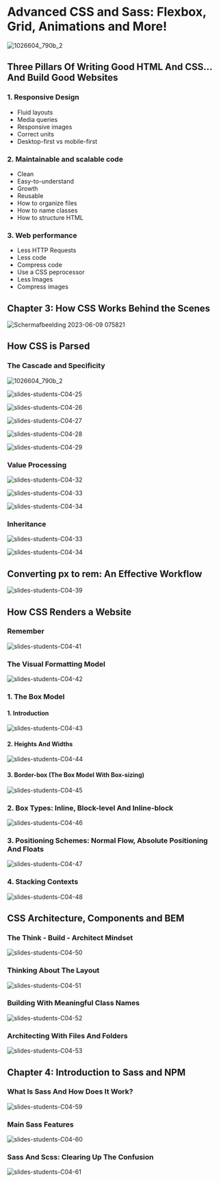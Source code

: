 # Advanced CSS and Sass: Flexbox, Grid, Animations and More!

![1026604_790b_2](https://github.com/Aman07a/Advanced_CSS_and_Sass/assets/60389872/a7eb3065-014e-4289-b801-27e5698e1f0d)

## Three Pillars Of Writing Good HTML And CSS... And Build Good Websites

### 1. Responsive Design

- Fluid layouts
- Media queries
- Responsive images
- Correct units
- Desktop-first vs mobile-first

### 2. Maintainable and scalable code

- Clean
- Easy-to-understand
- Growth
- Reusable
- How to organize files
- How to name classes
- How to structure HTML

### 3. Web performance

- Less HTTP Requests
- Less code
- Compress code
- Use a CSS peprocessor
- Less Images
- Compress images

## Chapter 3: How CSS Works Behind the Scenes

![Schermafbeelding 2023-06-09 075821](https://github.com/Aman07a/Advanced_CSS_and_Sass/assets/60389872/e04393ce-cbbd-478c-ae7c-6a87e686c57c)

## How CSS is Parsed

### The Cascade and Specificity

![1026604_790b_2](https://github.com/Aman07a/Advanced_CSS_and_Sass/assets/60389872/a7eb3065-014e-4289-b801-27e5698e1f0d)

![slides-students-C04-25](https://github.com/Aman07a/Advanced_CSS_and_Sass/assets/60389872/4fa979d5-1d17-496a-99a3-3e2651363a7d)

![slides-students-C04-26](https://github.com/Aman07a/Advanced_CSS_and_Sass/assets/60389872/20e82fa5-fc16-4d75-af95-ef60fdb4ce81)

![slides-students-C04-27](https://github.com/Aman07a/Advanced_CSS_and_Sass/assets/60389872/9e5cbba5-9a6c-43e5-a85b-a730355fc326)

![slides-students-C04-28](https://github.com/Aman07a/Advanced_CSS_and_Sass/assets/60389872/9deb5001-f72a-4a88-bea9-416b4c52b108)

![slides-students-C04-29](https://github.com/Aman07a/Advanced_CSS_and_Sass/assets/60389872/d023d935-64f5-493a-814f-4b4c5d186887)

### Value Processing

![slides-students-C04-32](https://github.com/Aman07a/Advanced_CSS_and_Sass/assets/60389872/dfcf1732-e7a4-4eb0-81c8-6a061303eedc)

![slides-students-C04-33](https://github.com/Aman07a/Advanced_CSS_and_Sass/assets/60389872/2b9ace27-c9dd-416a-b3f5-e596717e156f)

![slides-students-C04-34](https://github.com/Aman07a/Advanced_CSS_and_Sass/assets/60389872/c175907c-9c06-4d84-9d99-f915b19a0fc6)

### Inheritance

![slides-students-C04-33](https://github.com/Aman07a/Advanced_CSS_and_Sass/assets/60389872/9de70335-011f-4835-b1c8-89c8f3a8001f)

![slides-students-C04-34](https://github.com/Aman07a/Advanced_CSS_and_Sass/assets/60389872/dc1a1fe1-65d6-4dab-bf06-a2377be435da)

## Converting px to rem: An Effective Workflow

![slides-students-C04-39](https://github.com/Aman07a/Advanced_CSS_and_Sass/assets/60389872/6bf22c63-49a7-4f4e-b494-0cfef2c17765)

## How CSS Renders a Website

### Remember

![slides-students-C04-41](https://github.com/Aman07a/Advanced_CSS_and_Sass/assets/60389872/2b86bf46-0d56-4c0f-a32c-b730e1c35795)

### The Visual Formatting Model

![slides-students-C04-42](https://github.com/Aman07a/Advanced_CSS_and_Sass/assets/60389872/6e19b976-2734-4c55-9ecf-4fb394939336)

### 1. The Box Model

#### 1. Introduction

![slides-students-C04-43](https://github.com/Aman07a/Advanced_CSS_and_Sass/assets/60389872/8425039b-7e09-4f13-b518-a5b91f1564d3)

#### 2. Heights And Widths

![slides-students-C04-44](https://github.com/Aman07a/Advanced_CSS_and_Sass/assets/60389872/3b2f2d02-3d0f-4e10-aaa2-92cdf7484419)

#### 3. Border-box (The Box Model With Box-sizing)

![slides-students-C04-45](https://github.com/Aman07a/Advanced_CSS_and_Sass/assets/60389872/8de94d2b-d3c1-4864-abf7-575300a25537)

### 2. Box Types: Inline, Block-level And Inline-block

![slides-students-C04-46](https://github.com/Aman07a/Advanced_CSS_and_Sass/assets/60389872/07ff35af-1e49-4967-9a14-eb6009e48bd6)

### 3. Positioning Schemes: Normal Flow, Absolute Positioning And Floats

![slides-students-C04-47](https://github.com/Aman07a/Advanced_CSS_and_Sass/assets/60389872/e1daf29e-1fcc-45db-9745-fb947f3996ec)

### 4. Stacking Contexts

![slides-students-C04-48](https://github.com/Aman07a/Advanced_CSS_and_Sass/assets/60389872/286ec82d-e9df-42d0-bc18-64141d4dacc4)

## CSS Architecture, Components and BEM

### The Think - Build - Architect Mindset

![slides-students-C04-50](https://github.com/Aman07a/Advanced_CSS_and_Sass/assets/60389872/328a6a85-2a08-420c-b4aa-e1c6cea82e63)

### Thinking About The Layout

![slides-students-C04-51](https://github.com/Aman07a/Advanced_CSS_and_Sass/assets/60389872/15be4151-f38d-4ec1-a4d3-3e53f2ce2939)

### Building With Meaningful Class Names

![slides-students-C04-52](https://github.com/Aman07a/Advanced_CSS_and_Sass/assets/60389872/85aea08e-1a42-40e6-8922-c03273611a2a)

### Architecting With Files And Folders

![slides-students-C04-53](https://github.com/Aman07a/Advanced_CSS_and_Sass/assets/60389872/433d9a93-16a9-4944-b059-f0c334bbf6b2)

## Chapter 4: Introduction to Sass and NPM

### What Is Sass And How Does It Work?

![slides-students-C04-59](https://github.com/Aman07a/Advanced_CSS_and_Sass/assets/60389872/4c5bde6a-a2fe-4afc-8b46-8f19e1d5fb72)

### Main Sass Features

![slides-students-C04-60](https://github.com/Aman07a/Advanced_CSS_and_Sass/assets/60389872/d7197c0d-0f20-413b-a401-51088a00deb5)

### Sass And Scss: Clearing Up The Confusion

![slides-students-C04-61](https://github.com/Aman07a/Advanced_CSS_and_Sass/assets/60389872/45d6bc70-70a3-4cf3-a17a-43c683a48c6b)
